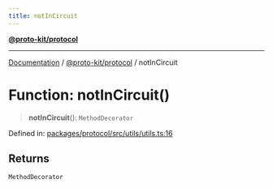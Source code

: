 ```yaml
---
title: notInCircuit
---
```


[**@proto-kit/protocol**](../README.md)

***

[Documentation](../../../README.md) / [@proto-kit/protocol](../README.md) / notInCircuit

# Function: notInCircuit()

> **notInCircuit**(): `MethodDecorator`

Defined in: [packages/protocol/src/utils/utils.ts:16](https://github.com/proto-kit/framework/blob/28efa802e3737fc3b77339148b307ef7246f3ef1/packages/protocol/src/utils/utils.ts#L16)

## Returns

`MethodDecorator`
